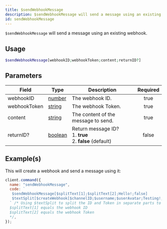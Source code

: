 ```yaml
---
title: $sendWebhookMessage
description: $sendWebhookMessage will send a message using an existing webhook.
id: sendWebhookMessage
---
```


`$sendWebhookMessage` will send a message using an existing webhook.

## Usage

```php
$sendWebhookMessage[webhookID;webhookToken;content;returnID?]
```

## Parameters

| Field        | Type                                                                                                | Description                                                         | Required |
| ------------ | --------------------------------------------------------------------------------------------------- | ------------------------------------------------------------------- | :------: |
| webhookID    | [number](https://developer.mozilla.org/en-US/docs/Web/JavaScript/Reference/Global_Objects/Number)   | The webhook ID.                                                     |   true   |
| webhookToken | [string](https://developer.mozilla.org/en-US/docs/Web/JavaScript/Reference/Global_Objects/String)   | The webhook Token.                                                  |   true   |
| content      | [string](https://developer.mozilla.org/en-US/docs/Web/JavaScript/Reference/Global_Objects/String)   | The content of the message to send.                                 |   true   |
| returnID?    | [boolean](https://developer.mozilla.org/en-US/docs/Web/JavaScript/Reference/Global_Objects/Boolean) | Return message ID? <br /> 1. **true** <br /> 2. **false** (default) |  false   |

## Example(s)

This will create a webhook and send a message using it:

```javascript
client.command({
  name: "sendWebhookMessage",
  code: `
   $sendWebhookMessage[$splitText[1];$splitText[2];Hello!;false]
   $textSplit[$createWebhook[$channelID;$username;$userAvatar;Testing!;,];,]
  ` /* Using $textSplit to split the ID and Token in separate parts to use it in sendWebhookMessage
  $splitText[1] equals the webhook ID 
  $splitText[2] equals the webhook Token
  */,
});
```
